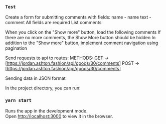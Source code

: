 ### `Test`

Create a form for submitting comments with fields:
name - name
text - comment
All fields are required
List comments

When you click on the "Show more" button, load the following comments
If there are no more comments, the Show More button should be hidden
In addition to the "Show more" button, implement comment navigation using pagination

Send requests to api to routes:
METHODS:
GET -> [https://jordan.ashton.fashion/api/goods/30/comments]
POST -> [https://jordan.ashton.fashion/api/goods/30/comments]

Sending data in JSON format

In the project directory, you can run:

### `yarn start`

Runs the app in the development mode.\
Open [http://localhost:3000](http://localhost:3000) to view it in the browser.
